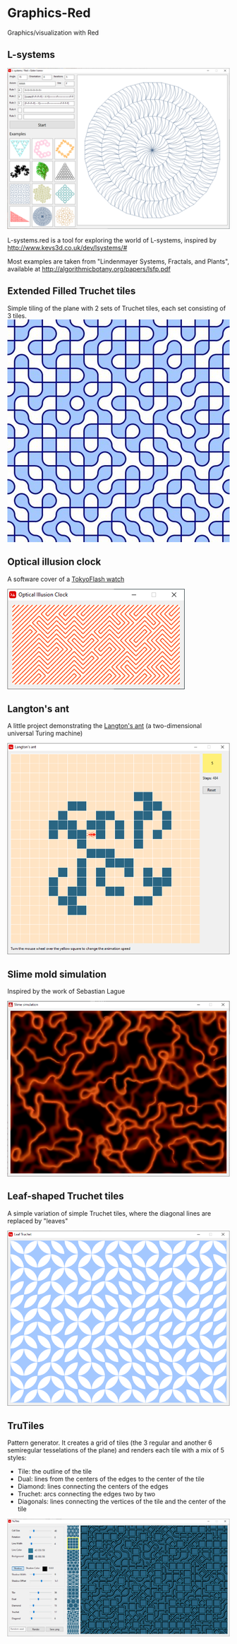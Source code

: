 # Graphics-Red
Graphics/visualization with Red

L-systems
-
<img src="L-Systems.png">

L-systems.red is a tool for exploring the world of L-systems, inspired by http://www.kevs3d.co.uk/dev/lsystems/#

Most examples are taken from "Lindenmayer Systems, Fractals, and Plants", available at http://algorithmicbotany.org/papers/lsfp.pdf

Extended Filled Truchet tiles
-
Simple tiling of the plane with 2 sets of Truchet tiles, each set consisting of 3 tiles.
<img src="Truchet.jpg">

Optical illusion clock
-
A software cover of a [TokyoFlash watch](https://tokyoflash.com/collections/watches/products/optical-illusion-lcd-watch)

<img src="Optical_Illusion_Clock.png">

Langton's ant
-
A little project demonstrating the [Langton's ant](https://en.wikipedia.org/wiki/Langton%27s_ant) (a two-dimensional universal Turing machine)

<img src="Langton's ant.png">


Slime mold simulation
-
Inspired by the work of Sebastian Lague

<img src="Slime-random-XY.png">


Leaf-shaped Truchet tiles
-
A simple variation of simple Truchet tiles, where the diagonal lines are replaced by "leaves"

<img src="Leaf-Truchet.png">

TruTiles
-
Pattern generator. It creates a grid of tiles (the 3 regular and another 6 semiregular tesselations of the plane) and renders each tile with a mix of 5 styles: 
- Tile: the outline of the tile
- Dual: lines from the centers of the edges to the center of the tile
- Diamond: lines connecting the centers of the edges
- Truchet: arcs connecting the edges two by two
- Diagonals: lines connecting the vertices of the tile and the center of the tile

<img src="TruTiles.png">
